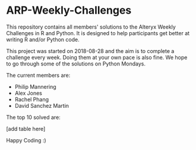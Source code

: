 # ARP-Weekly-Challenges
This repository contains all members' solutions to the Alteryx Weekly Challenges in R and Python. It is designed to help participants get better at writing R and/or Python code.

This project was started on 2018-08-28 and the aim is to complete a challenge every week. Doing them at your own pace is also fine.
We hope to go through some of the solutions on Python Mondays.

The current members are:
- Philip Mannering
- Alex Jones
- Rachel Phang
- David Sanchez Martin

The top 10 solved are:

[add table here]

Happy Coding :)
